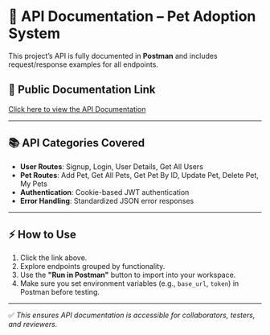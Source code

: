 # 📄 API Documentation – Pet Adoption System

This project’s API is fully documented in **Postman** and includes request/response examples for all endpoints.

## 🔗 Public Documentation Link

[Click here to view the API Documentation](https://documenter.getpostman.com/view/27986609/2sB3BHk8yD)

---

## 📚 API Categories Covered

- **User Routes**: Signup, Login, User Details, Get All Users
- **Pet Routes**: Add Pet, Get All Pets, Get Pet By ID, Update Pet, Delete Pet, My Pets
- **Authentication**: Cookie-based JWT authentication
- **Error Handling**: Standardized JSON error responses

---

## ⚡ How to Use

1. Click the link above.
2. Explore endpoints grouped by functionality.
3. Use the **"Run in Postman"** button to import into your workspace.
4. Make sure you set environment variables (e.g., `base_url`, `token`) in Postman before testing.

---

✅ _This ensures API documentation is accessible for collaborators, testers, and reviewers._
